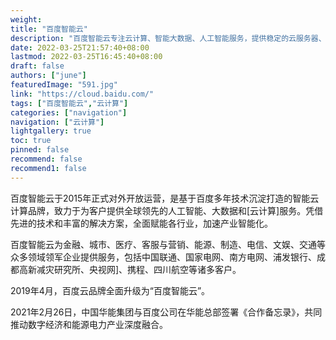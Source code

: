 ```yaml
---
weight: 
title: "百度智能云"
description: "百度智能云专注云计算、智能大数据、人工智能服务，提供稳定的云服务器、云主机、云存储、CDN、域名注册、物联网等云服务,支持API对接,快速备案等专业解决方案。"
date: 2022-03-25T21:57:40+08:00
lastmod: 2022-03-25T16:45:40+08:00
draft: false
authors: ["june"]
featuredImage: "591.jpg"
link: "https://cloud.baidu.com/"
tags: ["百度智能云","云计算"]
categories: ["navigation"]
navigation: ["云计算"]
lightgallery: true
toc: true
pinned: false
recommend: false
recommend1: false
---
```

百度智能云于2015年正式对外开放运营，是基于百度多年技术沉淀打造的智能云计算品牌，致力于为客户提供全球领先的人工智能、大数据和[云计算]服务。凭借先进的技术和丰富的解决方案，全面赋能各行业，加速产业智能化。

百度智能云为金融、城市、医疗、客服与营销、能源、制造、电信、文娱、交通等众多领域领军企业提供服务，包括中国联通、国家电网、南方电网、浦发银行、成都高新减灾研究所、央视网]、携程、四川航空等诸多客户。

2019年4月，百度云品牌全面升级为“百度智能云”。

2021年2月26日，中国华能集团与百度公司在华能总部签署《合作备忘录》，共同推动数字经济和能源电力产业深度融合。